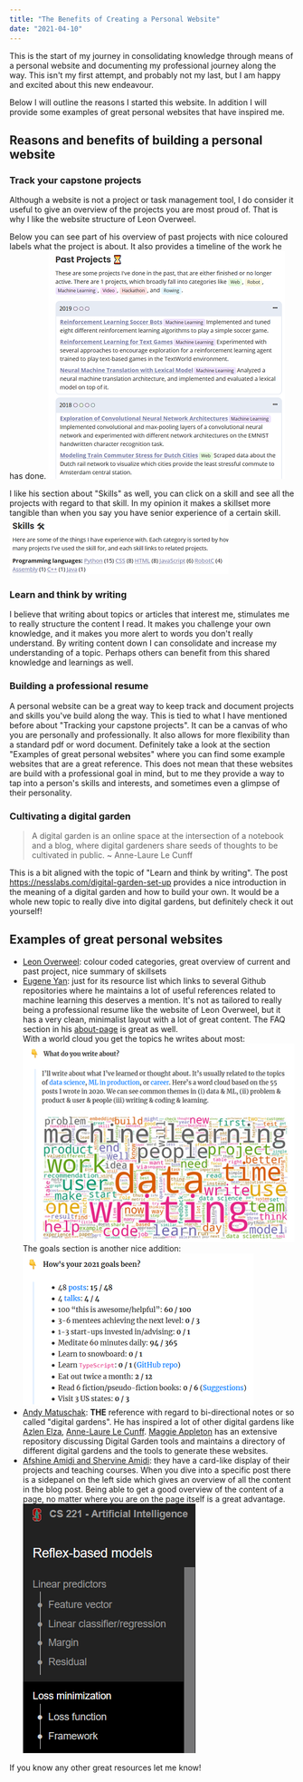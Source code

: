 ```yaml
---
title: "The Benefits of Creating a Personal Website"
date: "2021-04-10"
---
```

This is the start of my journey in consolidating knowledge through means of a personal website and documenting my professional journey along the way. This isn't my first attempt, and probably not my last, but I am happy and excited about this new endeavour.

Below I will outline the reasons I started this website. In addition I will provide some examples of great personal websites that have inspired me.

## Reasons and benefits of building a personal website

### Track your capstone projects
Although a website is not a project or task management tool, I do consider it useful to give an overview of the projects you are most proud of. That is why I like the website structure of Leon Overweel.

Below you can see part of his overview of past projects with nice coloured labels what the project is about. It also provides a timeline of the work he has done.
![Image of Leon Overweel's past projects](./leon-overweel-past-projects.png "Leon Overweel - Past projects")

I like his section about "Skills" as well, you can click on a skill and see all the projects with regard to that skill. In my opinion it makes a skillset more tangible than when you say you have senior experience of a certain skill.
![Image of Leon Overweel's skills](./leon-overweel-skills.png "Leon Overweel - Skills")

### Learn and think by writing
I believe that writing about topics or articles that interest me, stimulates me to really structure the content I read. It makes you challenge your own knowledge, and it makes you more alert to words you don't really understand. By writing content down I can consolidate and increase my understanding of a topic. Perhaps others can benefit from this shared knowledge and learnings as well.

### Building a professional resume
A personal website can be a great way to keep track and document projects and skills you've build along the way. This is tied to what I have mentioned before about "Tracking your capstone projects". It can be a canvas of who you are personally and professionally. It also allows for more flexibility than a standard pdf or word document. Definitely take a look at the section "Examples of great personal websites" where you can find some example websites that are a great reference. This does not mean that these websites are build with a professional goal in mind, but to me they provide a way to tap into a person's skills and interests, and sometimes even a glimpse of their personality.  

### Cultivating a digital garden

> A digital garden is an online space at the intersection of a notebook and a blog, where digital gardeners share seeds of thoughts to be cultivated in public. ~ Anne-Laure Le Cunff

This is a bit aligned with the topic of "Learn and think by writing". The post https://nesslabs.com/digital-garden-set-up provides a nice introduction in the meaning of a digital garden and how to build your own. It would be a whole new topic to really dive into digital gardens, but definitely check it out yourself!

## Examples of great personal websites

* [Leon Overweel](https://leonoverweel.com/): colour coded categories, great overview of current and past project, nice summary of skillsets
* [Eugene Yan](https://eugeneyan.com/): just for its resource list which links to several Github repositories where he maintains a lot of useful references related to machine learning this deserves a mention. It's not as tailored to really being a professional resume like the website of Leon Overweel, but it has a very clean, minimalist layout with a lot of great content. The FAQ section in his [about-page](https://eugeneyan.com/about/) is great as well.<br/> With a world cloud you get the topics he writes about most: ![alt text](./eugene-yan-word-cloud.png "Eugene Yan - Word cloud") <br/> The goals section is another nice addition: <br/>![alt text](./eugene-yan-goals.png "Eugene Yan - Goals")
* [Andy Matuschak](https://notes.andymatuschak.org/About_these_notes): **THE** reference with regard to bi-directional notes or so called "digital gardens". He has inspired a lot of other digital gardens like [Azlen Elza](https://notes.azlen.me/g3tibyfv/), [Anne-Laure Le Cunff](https://www.mentalnodes.com/a-gardening-guide-for-your-mind). [Maggie Appleton](https://github.com/MaggieAppleton/digital-gardeners) has an extensive repository discussing Digital Garden tools and maintains a directory of different digital gardens and the tools to generate these websites.
* [Afshine Amidi and Shervine Amidi](https://stanford.edu/~shervine/): they have a card-like display of their projects and teaching courses. When you dive into a specific post there is a sidepanel on the left side which gives an overview of all the content in the blog post. Being able to get a good overview of the content of a page, no matter where you are on the page itself is a great advantage. ![Amidi sidebar](./amidi-sidepanel.png "Amidi - Sidebar") 


If you know any other great resources let me know!